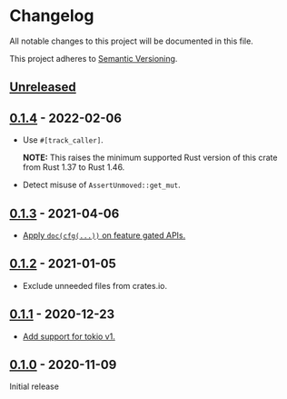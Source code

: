 # Changelog

All notable changes to this project will be documented in this file.

This project adheres to [Semantic Versioning](https://semver.org).

<!--
Note: In this file, do not use the hard wrap in the middle of a sentence for compatibility with GitHub comment style markdown rendering.
-->

## [Unreleased]

## [0.1.4] - 2022-02-06

- Use `#[track_caller]`.

  **NOTE:** This raises the minimum supported Rust version of this crate from Rust 1.37 to Rust 1.46.

- Detect misuse of `AssertUnmoved::get_mut`.

## [0.1.3] - 2021-04-06

- [Apply `doc(cfg(...))` on feature gated APIs.](https://github.com/taiki-e/assert-unmoved/pull/3)

## [0.1.2] - 2021-01-05

- Exclude unneeded files from crates.io.

## [0.1.1] - 2020-12-23

- [Add support for tokio v1.](https://github.com/taiki-e/assert-unmoved/pull/2)

## [0.1.0] - 2020-11-09

Initial release

[Unreleased]: https://github.com/taiki-e/assert-unmoved/compare/v0.1.4...HEAD
[0.1.4]: https://github.com/taiki-e/assert-unmoved/compare/v0.1.3...v0.1.4
[0.1.3]: https://github.com/taiki-e/assert-unmoved/compare/v0.1.2...v0.1.3
[0.1.2]: https://github.com/taiki-e/assert-unmoved/compare/v0.1.1...v0.1.2
[0.1.1]: https://github.com/taiki-e/assert-unmoved/compare/v0.1.0...v0.1.1
[0.1.0]: https://github.com/taiki-e/assert-unmoved/releases/tag/v0.1.0
